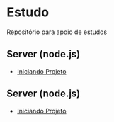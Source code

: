 # Estudo

Repositório para apoio de estudos

## Server (node.js)

- [Iniciando Projeto](/src/node_startup.md)

## Server (node.js)

- [Iniciando Projeto](/src/node_startup.md)
